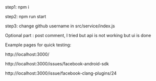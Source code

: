 
step1:
npm i

step2:
npm run start

step3:
change github username in src/service/index.js

Optional part : post comment, I tried but api is not working but ui is done


Example pages for quick testing:

http://localhost:3000/

http://localhost:3000/issues/facebook-android-sdk

http://localhost:3000/issue/facebook-clang-plugins/24


